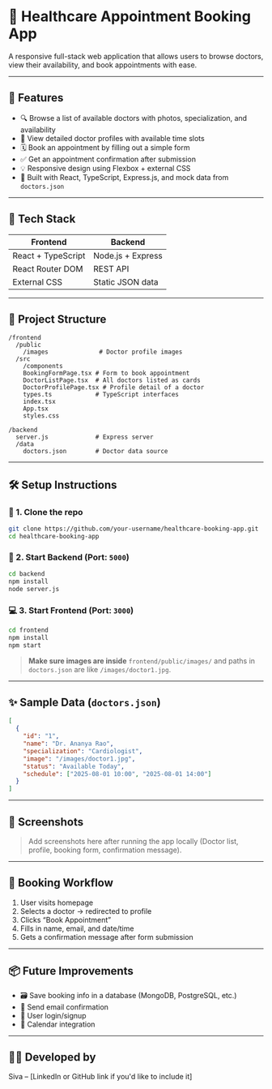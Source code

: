 # 🏥 Healthcare Appointment Booking App

A responsive full-stack web application that allows users to browse doctors, view their availability, and book appointments with ease.

---

## 📌 Features

- 🔍 Browse a list of available doctors with photos, specialization, and availability
- 📄 View detailed doctor profiles with available time slots
- 🗓️ Book an appointment by filling out a simple form
- ✅ Get an appointment confirmation after submission
- 💡 Responsive design using Flexbox + external CSS
- 🚀 Built with React, TypeScript, Express.js, and mock data from `doctors.json`

---

## 🧱 Tech Stack

| Frontend            | Backend            |
|---------------------|--------------------|
| React + TypeScript  | Node.js + Express  |
| React Router DOM    | REST API           |
| External CSS        | Static JSON data   |

---

## 📁 Project Structure

```
/frontend
  /public
    /images              # Doctor profile images
  /src
    /components
    BookingFormPage.tsx # Form to book appointment
    DoctorListPage.tsx  # All doctors listed as cards
    DoctorProfilePage.tsx # Profile detail of a doctor
    types.ts            # TypeScript interfaces
    index.tsx
    App.tsx
    styles.css

/backend
  server.js             # Express server
  /data
    doctors.json        # Doctor data source
```

---

## 🛠️ Setup Instructions

### 🔽 1. Clone the repo

```bash
git clone https://github.com/your-username/healthcare-booking-app.git
cd healthcare-booking-app
```

### 🚀 2. Start Backend (Port: `5000`)

```bash
cd backend
npm install
node server.js
```

### 💻 3. Start Frontend (Port: `3000`)

```bash
cd frontend
npm install
npm start
```

> **Make sure images are inside** `frontend/public/images/` and paths in `doctors.json` are like `/images/doctor1.jpg`.

---

## ✨ Sample Data (`doctors.json`)

```json
[
  {
    "id": "1",
    "name": "Dr. Ananya Rao",
    "specialization": "Cardiologist",
    "image": "/images/doctor1.jpg",
    "status": "Available Today",
    "schedule": ["2025-08-01 10:00", "2025-08-01 14:00"]
  }
]
```

---

## 📸 Screenshots

> Add screenshots here after running the app locally (Doctor list, profile, booking form, confirmation message).

---

## 📅 Booking Workflow

1. User visits homepage
2. Selects a doctor → redirected to profile
3. Clicks “Book Appointment”
4. Fills in name, email, and date/time
5. Gets a confirmation message after form submission

---

## 📦 Future Improvements

- 🗃️ Save booking info in a database (MongoDB, PostgreSQL, etc.)
- 📧 Send email confirmation
- 👥 User login/signup
- 📅 Calendar integration

---

## 🧑‍💻 Developed by

Siva – [LinkedIn or GitHub link if you'd like to include it]
